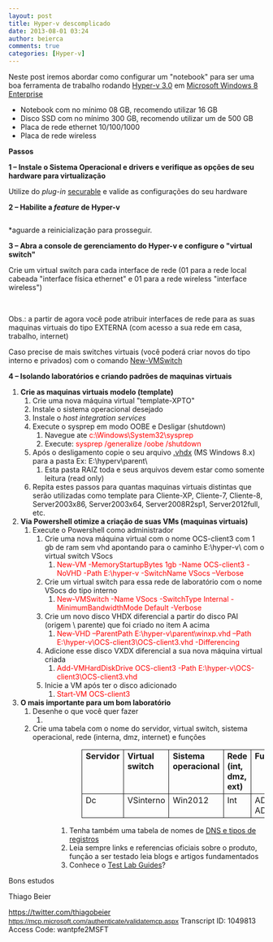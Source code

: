 ```yaml
---
layout: post
title: Hyper-v descomplicado
date: 2013-08-01 03:24
author: beierca
comments: true
categories: [Hyper-v]
---
```

Neste post iremos abordar como configurar um "notebook" para ser uma boa ferramenta de trabalho rodando <a href="http://blogs.technet.com/b/keithmayer/archive/2012/09/07/getting-started-with-hyper-v-server-2012-hyperv-virtualization-itpro.aspx">Hyper-v 3.0</a> em <a href="http://www.microsoft.com/pt-br/windows/enterprise/products-and-technologies/windows-8/default.aspx">Microsoft Windows 8 Enterprise</a>
<ul>
	<li>Notebook com no mínimo 08 GB, recomendo utilizar 16 GB</li>
	<li>Disco SSD com no mínimo 300 GB, recomendo utilizar um de 500 GB</li>
	<li>Placa de rede ethernet 10/100/1000</li>
	<li>Placa de rede wireless</li>
</ul>
<strong>Passos
</strong>

<strong>1 – Instale o Sistema Operacional e drivers e verifique as opções de seu hardware para virtualização
</strong>

Utilize do <em>plug-in</em>
<a href="https://www.grc.com/securable.htm">securable</a> e valide as configurações do seu hardware

<strong>2 – Habilite a <em>feature</em> de Hyper-v
</strong>

<img alt="" src="http://thiagobeier.files.wordpress.com/2013/08/080113_0324_hypervdesco1.jpg" />

*aguarde a reinicialização para prosseguir.

<strong>3 – Abra a console de gerenciamento do Hyper-v e configure o "virtual switch"
</strong>

Crie um virtual switch para cada interface de rede (01 para a rede local cabeada "interface física ethernet" e 01 para a rede wireless "interface wireless")

<img alt="" src="http://thiagobeier.files.wordpress.com/2013/08/080113_0324_hypervdesco2.png" />

<img alt="" src="http://thiagobeier.files.wordpress.com/2013/08/080113_0324_hypervdesco3.png" />

<img alt="" src="http://thiagobeier.files.wordpress.com/2013/08/080113_0324_hypervdesco4.png" />

Obs.: a partir de agora você pode atribuir interfaces de rede para as suas maquinas virtuais do tipo EXTERNA (com acesso a sua rede em casa, trabalho, internet)

Caso precise de mais switches virtuais (você poderá criar novos do tipo interno e privados) com o comando <a href="http://technet.microsoft.com/en-us/library/hh848455.aspx">New-VMSwitch</a>

<strong>4 – Isolando laboratórios e criando padrões de maquinas virtuais
</strong>
<ol>
	<li>
<div><strong>Crie as maquinas virtuais modelo (template)
</strong></div>
<ol>
	<li>Crie uma nova máquina virtual "template-XPTO"</li>
	<li>Instale o sistema operacional desejado</li>
	<li>Instale o <em>host</em>
<em>integration services</em></li>
	<li>
<div>Execute o sysprep em modo OOBE e Desligar (shutdown)</div>
<ol>
	<li>Navegue ate <span style="color:red;">c:\Windows\System32\sysprep</span></li>
	<li>Execute: <span style="color:red;">sysprep /generalize /oobe /shutdown</span></li>
</ol>
</li>
	<li>
<div>Após o desligamento copie o seu arquivo <a href="http://technet.microsoft.com/en-us/library/hh831446.aspx">.vhdx</a> (MS Windows 8.x) para a pasta Ex: E:\hyperv\parent\</div>
<ol>
	<li>Esta pasta RAIZ toda e seus arquivos devem estar como somente leitura (read only)</li>
</ol>
</li>
	<li>Repita estes passos para quantas maquinas virtuais distintas que serão utilizadas como template para Cliente-XP, Cliente-7, Cliente-8, Server2003x86, Server2003x64, Server2008R2sp1, Server2012full, etc.</li>
</ol>
</li>
	<li>
<div><strong> Via Powershell otimize a criação de suas VMs (maquinas virtuais)
</strong></div>
<ol>
	<li>
<div>Execute o Powershell como administrador</div>
<ol>
	<li>
<div>Crie uma nova máquina virtual com o nome OCS-client3 com 1 gb de ram sem vhd apontando para o caminho E:\hyper-v\ com o virtual switch VSocs</div>
<ol>
	<li><span style="color:red;">New-VM -MemoryStartupBytes 1gb -Name OCS-client3 -NoVHD -Path E:\hyper-v -SwitchName VSocs –Verbose
</span></li>
</ol>
</li>
	<li>
<div>Crie um virtual switch para essa rede de laboratório com o nome VSocs do tipo interno</div>
<ol>
	<li><span style="color:red;">New-VMSwitch -Name VSocs -SwitchType Internal -MinimumBandwidthMode Default -Verbose
</span></li>
</ol>
</li>
	<li>
<div>Crie um novo disco VHDX diferencial a partir do disco PAI (origem \ parente) que foi criado no item A acima</div>
<ol>
	<li><span style="color:red;">New-VHD –ParentPath E:\hyper-v\parent\winxp.vhd –Path E:\hyper-v\OCS-client3\OCS-client3.vhd -Differencing
</span></li>
</ol>
</li>
	<li>
<div>Adicione esse disco VXDX diferencial a sua nova máquina virtual criada</div>
<ol>
	<li><span style="color:red;">Add-VMHardDiskDrive OCS-client3 -Path E:\hyper-v\OCS-client3\OCS-client3.vhd
</span></li>
</ol>
</li>
	<li>
<div>Inicie a VM após ter o disco adicionado</div>
<ol>
	<li><span style="color:red;">Start-VM OCS-client3
</span></li>
</ol>
</li>
</ol>
</li>
</ol>
</li>
	<li>
<div><strong>O mais importante para um bom laboratório
</strong></div>
<ol>
	<li>
<div>Desenhe o que você quer fazer</div>
<ol>
	<li><img alt="" src="http://thiagobeier.files.wordpress.com/2013/08/080113_0324_hypervdesco5.jpg" /></li>
</ol>
</li>
	<li>Crie uma tabela com o nome do servidor, virtual switch, sistema operacional, rede (interna, dmz, internet) e funções</li>
</ol>
</li>
</ol>
<div style="margin-left:108pt;">
<table style="border-collapse:collapse;" border="0"><col style="width:125px;" /> <col style="width:125px;" /> <col style="width:125px;" /> <col style="width:125px;" /> <col style="width:125px;" />
<tbody valign="top">
<tr>
<td style="padding-left:7px;padding-right:7px;border:solid .5pt;"><strong>Servidor</strong></td>
<td style="padding-left:7px;padding-right:7px;border-top:solid .5pt;border-left:none;border-bottom:solid .5pt;border-right:solid .5pt;"><strong>Virtual switch</strong></td>
<td style="padding-left:7px;padding-right:7px;border-top:solid .5pt;border-left:none;border-bottom:solid .5pt;border-right:solid .5pt;"><strong>Sistema operacional</strong></td>
<td style="padding-left:7px;padding-right:7px;border-top:solid .5pt;border-left:none;border-bottom:solid .5pt;border-right:solid .5pt;"><strong>Rede (int, dmz, ext)</strong></td>
<td style="padding-left:7px;padding-right:7px;border-top:solid .5pt;border-left:none;border-bottom:solid .5pt;border-right:solid .5pt;"><strong>Funções</strong></td>
</tr>
<tr>
<td style="padding-left:7px;padding-right:7px;border-top:none;border-left:solid .5pt;border-bottom:solid .5pt;border-right:solid .5pt;">Dc</td>
<td style="padding-left:7px;padding-right:7px;border-top:none;border-left:none;border-bottom:solid .5pt;border-right:solid .5pt;">VSinterno</td>
<td style="padding-left:7px;padding-right:7px;border-top:none;border-left:none;border-bottom:solid .5pt;border-right:solid .5pt;">Win2012</td>
<td style="padding-left:7px;padding-right:7px;border-top:none;border-left:none;border-bottom:solid .5pt;border-right:solid .5pt;">Int</td>
<td style="padding-left:7px;padding-right:7px;border-top:none;border-left:none;border-bottom:solid .5pt;border-right:solid .5pt;">ADDS + ADCS</td>
</tr>
</tbody>
</table>
</div>
<ol style="margin-left:72pt;">
	<li>Tenha também uma tabela de nomes de <a href="http://technet.microsoft.com/pt-br/Library/cc753635(v=ws.10).aspx">DNS e tipos de registros</a></li>
	<li>Leia sempre links e referencias oficiais sobre o produto, função a ser testado leia blogs e artigos fundamentados</li>
	<li>Conhece o <a href="http://social.technet.microsoft.com/wiki/contents/articles/1262.test-lab-guides.aspx">Test Lab Guides</a>?</li>
</ol>
Bons estudos

Thiago Beier

<a href="https://twitter.com/thiagobeier"><span style="color:#da1071;font-family:Arial;font-size:10pt;background-color:white;">https://twitter.com/thiagobeier</span></a><span style="color:#333333;font-family:Arial;font-size:10pt;background-color:white;">
<a href="https://mcp.microsoft.com/authenticate/validatemcp.aspx"><span style="color:#da1071;">https://mcp.microsoft.com/authenticate/validatemcp.aspx</span></a>
Transcript ID: 1049813
Access Code: wantpfe2MSFT</span>
